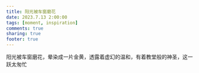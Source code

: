 ```yaml
---
title: 阳光被车窗磨花
date: 2023.7.13 2:00:00
tags: [moment, inspiration]
comments: true
sharing: true
footer: true
---
```

阳光被车窗磨花，晕染成一片金黄，透露着虚幻的温和，有着教堂般的神圣，这一跃太匆忙

